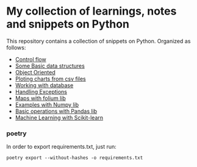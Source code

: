 # My collection of learnings, notes and snippets on Python

This repository contains a collection of snippets on Python.
Organized as follows:

* [Control flow](lacos_funcoes_recursos_etc)
* [Some Basic data structures](estruturas_de_dados_basicas)
* [Object Oriented](poo)
* [Ploting charts from csv files](arquivos_e_graficos)
* [Working with database](banco_de_dados)
* [Handling Exceptions](excecoes)
* [Maps with folium lib](lib_folium)
* [Examples with Numpy lib](lib_numpy)
* [Basic operations with Pandas lib](lib_pandas)
* [Machine Learning with Scikit-learn](lib_sklearn)

### poetry
In order to export requirements.txt, just run:
```shell
poetry export --without-hashes -o requirements.txt
```
